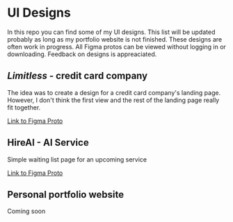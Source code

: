 # UI Designs
In this repo you can find some of my UI designs. This list will be updated probably as long as my portfolio website is not finished. These designs are often work in progress. All Figma protos can be viewed without logging in or downloading. Feedback on designs is appreaciated.


## *Limitless* - credit card company
The idea was to create a design for a credit card company's landing page. However, I don't think the first view and the rest of the landing page really fit together.

[Link to Figma Proto](https://www.figma.com/proto/OaNplYxwFWuZUmJM3KuMF5/limitless?type=design&node-id=16-83&t=w1wjj4IydPQwKno0-0&scaling=min-zoom&page-id=0:1)

## HireAI - AI Service
Simple waiting list page for an upcoming service

[Link to Figma Proto](https://www.figma.com/proto/GrmXp1ODbt2G48WdoUhGRf/Untitled?type=design&node-id=1-2&t=zr63g8AM0VSEOL46-1&scaling=min-zoom&page-id=0%3A1&mode=design)

## Personal portfolio website
Coming soon

